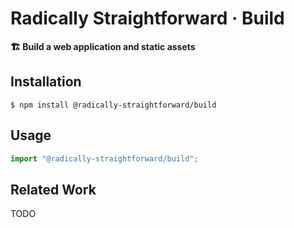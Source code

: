# Radically Straightforward · Build

**🏗️ Build a web application and static assets**

## Installation

```console
$ npm install @radically-straightforward/build
```

## Usage

```typescript
import "@radically-straightforward/build";
```

<!-- DOCUMENTATION START: ./source/index.mts -->

<!-- DOCUMENTATION END: ./source/index.mts -->

## Related Work

TODO
